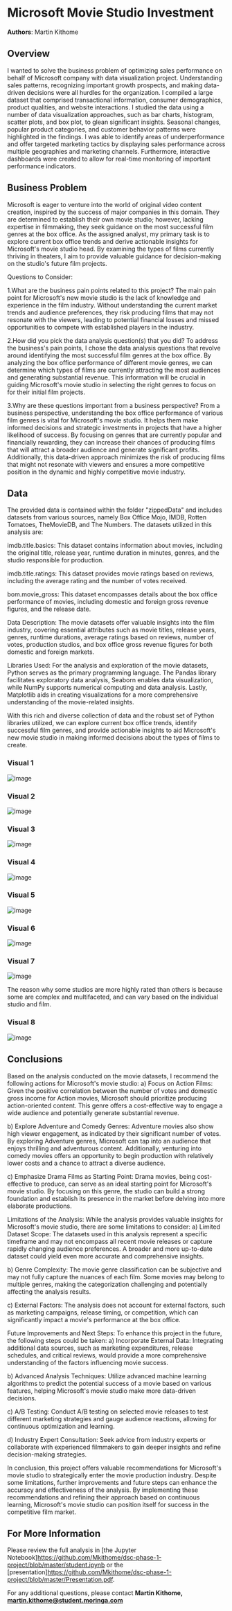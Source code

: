 # Microsoft Movie Studio Investment

**Authors**: Martin Kithome

## Overview

I wanted to solve the business problem of optimizing sales performance on behalf of Microsoft company with  data visualization project. Understanding sales patterns, recognizing important growth prospects, and making data-driven decisions were all hurdles for the organization. I compiled a large dataset that comprised transactional information, consumer demographics, product qualities, and website interactions. I studied the data using a number of data visualization approaches, such as bar charts, histogram, scatter plots, and box plot, to glean significant insights. Seasonal changes, popular product categories, and customer behavior patterns were highlighted in the findings. I was able to identify areas of underperformance and offer targeted marketing tactics by displaying sales performance across multiple geographies and marketing channels. Furthermore, interactive dashboards were created to allow for real-time monitoring of important performance indicators.

## Business Problem

Microsoft is eager to venture into the world of original video content creation, inspired by the success of major companies in this domain. They are determined to establish their own movie studio; however, lacking expertise in filmmaking, they seek guidance on the most successful film genres at the box office. As the assigned analyst, my primary task is to explore current box office trends and derive actionable insights for Microsoft's movie studio head. By examining the types of films currently thriving in theaters, I aim to provide valuable guidance for decision-making on the studio's future film projects.

Questions to Consider:

1.What are the business pain points related to this project?
The main pain point for Microsoft's new movie studio is the lack of knowledge and experience in the film industry. Without understanding the current market trends and audience preferences, they risk producing films that may not resonate with the viewers, leading to potential financial losses and missed opportunities to compete with established players in the industry.

2.How did you pick the data analysis question(s) that you did?
To address the business's pain points, I chose the data analysis questions that revolve around identifying the most successful film genres at the box office. By analyzing the box office performance of different movie genres, we can determine which types of films are currently attracting the most audiences and generating substantial revenue. This information will be crucial in guiding Microsoft's movie studio in selecting the right genres to focus on for their initial film projects.

3.Why are these questions important from a business perspective?
From a business perspective, understanding the box office performance of various film genres is vital for Microsoft's movie studio. It helps them make informed decisions and strategic investments in projects that have a higher likelihood of success. By focusing on genres that are currently popular and financially rewarding, they can increase their chances of producing films that will attract a broader audience and generate significant profits. Additionally, this data-driven approach minimizes the risk of producing films that might not resonate with viewers and ensures a more competitive position in the dynamic and highly competitive movie industry.

## Data

The provided data is contained within the folder "zippedData" and includes datasets from various sources, namely Box Office Mojo, IMDB, Rotten Tomatoes, TheMovieDB, and The Numbers. The datasets utilized in this analysis are:

imdb.title.basics: This dataset contains information about movies, including the original title, release year, runtime duration in minutes, genres, and the studio responsible for production.

imdb.title.ratings: This dataset provides movie ratings based on reviews, including the average rating and the number of votes received.

bom.movie_gross: This dataset encompasses details about the box office performance of movies, including domestic and foreign gross revenue figures, and the release date.

Data Description:
The movie datasets offer valuable insights into the film industry, covering essential attributes such as movie titles, release years, genres, runtime durations, average ratings based on reviews, number of votes, production studios, and box office gross revenue figures for both domestic and foreign markets.

Libraries Used:
For the analysis and exploration of the movie datasets, Python serves as the primary programming language. The Pandas library facilitates exploratory data analysis, Seaborn enables data visualization, while NumPy supports numerical computing and data analysis. Lastly, Matplotlib aids in creating visualizations for a more comprehensive understanding of the movie-related insights.

With this rich and diverse collection of data and the robust set of Python libraries utilized, we can explore current box office trends, identify successful film genres, and provide actionable insights to aid Microsoft's new movie studio in making informed decisions about the types of films to create.

### Visual 1
![image](https://github.com/Mkithome/dsc-phase-1-project/assets/133040796/c5bd296c-2917-4e6f-aba3-677316ac33ff)
### Visual 2
![image](https://github.com/Mkithome/dsc-phase-1-project/assets/133040796/846b80a1-971f-4953-9a2f-66ca243a5b9a)
### Visual 3
![image](https://github.com/Mkithome/dsc-phase-1-project/assets/133040796/a88d6f73-4af4-4923-9f0e-d7cb2474a2d9)
### Visual 4
![image](https://github.com/Mkithome/dsc-phase-1-project/assets/133040796/36ec9cc5-1edb-4eb4-91d0-a9c141f26fda)
### Visual 5
![image](https://github.com/Mkithome/dsc-phase-1-project/assets/133040796/d504dad5-900e-4ce7-a06f-05b3fe1eaa47)
### Visual 6
![image](https://github.com/Mkithome/dsc-phase-1-project/assets/133040796/a1f3eaf3-4d0b-4345-90f5-2d9ac3f9baa5)
### Visual 7
![image](https://github.com/Mkithome/dsc-phase-1-project/assets/133040796/95baff35-b2cb-43f7-a2f8-b0ddf741beba)

The reason why some studios are more highly rated than others is because some are complex and multifaceted, and can vary based on the individual studio and film.

### Visual 8
![image](https://github.com/Mkithome/dsc-phase-1-project/assets/133040796/64ed5b6c-1796-4261-9722-1cda85119a13)






## Conclusions
Based on the analysis conducted on the movie datasets, I recommend the following actions for Microsoft's movie studio:
a) Focus on Action Films: Given the positive correlation between the number of votes and domestic gross income for Action movies, Microsoft should prioritize producing action-oriented content. This genre offers a cost-effective way to engage a wide audience and potentially generate substantial revenue.

b) Explore Adventure and Comedy Genres: Adventure movies also show high viewer engagement, as indicated by their significant number of votes. By exploring Adventure genres, Microsoft can tap into an audience that enjoys thrilling and adventurous content. Additionally, venturing into comedy movies offers an opportunity to begin production with relatively lower costs and a chance to attract a diverse audience.

c) Emphasize Drama Films as Starting Point: Drama movies, being cost-effective to produce, can serve as an ideal starting point for Microsoft's movie studio. By focusing on this genre, the studio can build a strong foundation and establish its presence in the market before delving into more elaborate productions.

Limitations of the Analysis:
While the analysis provides valuable insights for Microsoft's movie studio, there are some limitations to consider:
a) Limited Dataset Scope: The datasets used in this analysis represent a specific timeframe and may not encompass all recent movie releases or capture rapidly changing audience preferences. A broader and more up-to-date dataset could yield even more accurate and comprehensive insights.

b) Genre Complexity: The movie genre classification can be subjective and may not fully capture the nuances of each film. Some movies may belong to multiple genres, making the categorization challenging and potentially affecting the analysis results.

c) External Factors: The analysis does not account for external factors, such as marketing campaigns, release timing, or competition, which can significantly impact a movie's performance at the box office.

Future Improvements and Next Steps:
To enhance this project in the future, the following steps could be taken:
a) Incorporate External Data: Integrating additional data sources, such as marketing expenditures, release schedules, and critical reviews, would provide a more comprehensive understanding of the factors influencing movie success.

b) Advanced Analysis Techniques: Utilize advanced machine learning algorithms to predict the potential success of a movie based on various features, helping Microsoft's movie studio make more data-driven decisions.

c) A/B Testing: Conduct A/B testing on selected movie releases to test different marketing strategies and gauge audience reactions, allowing for continuous optimization and learning.

d) Industry Expert Consultation: Seek advice from industry experts or collaborate with experienced filmmakers to gain deeper insights and refine decision-making strategies.

In conclusion, this project offers valuable recommendations for Microsoft's movie studio to strategically enter the movie production industry. Despite some limitations, further improvements and future steps can enhance the accuracy and effectiveness of the analysis. By implementing these recommendations and refining their approach based on continuous learning, Microsoft's movie studio can position itself for success in the competitive film market.


## For More Information

Please review the full analysis in [the Jupyter Notebook]https://github.com/Mkithome/dsc-phase-1-project/blob/master/student.ipynb or the [presentation]https://github.com/Mkithome/dsc-phase-1-project/blob/master/Presentation.pdf.

For any additional questions, please contact **Martin Kithome, martin.kithome@student.moringa.com**
